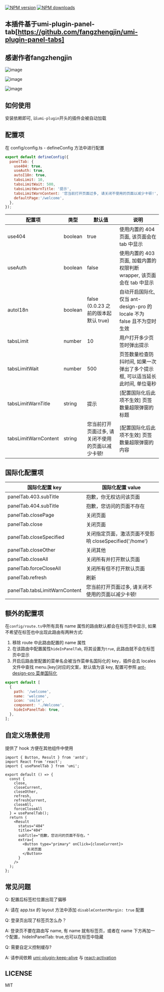 
[![NPM version](https://img.shields.io/npm/v/umi-plugin-multi-panels.svg?style=flat)](https://npmjs.org/package/umi-plugin-multi-panels) [![NPM downloads](http://img.shields.io/npm/dm/umi-plugin-multi-panels.svg?style=flat)](https://npmjs.org/package/umi-plugin-multi-panels) 

## 本插件基于umi-plugin-panel-tab[https://github.com/fangzhengjin/umi-plugin-panel-tabs]
##  感谢作者fangzhengjin

![image](https://user-images.githubusercontent.com/12680972/147438313-e73a3148-1bc0-438a-9e6f-28d1bad8a25a.png)

![image](https://user-images.githubusercontent.com/12680972/147438343-a1999972-cd47-4959-8fb7-5ecbaa523ca3.png)

![image](https://user-images.githubusercontent.com/12680972/147438276-7cf13dad-1145-416b-a441-6d9bc3305431.png)

## 如何使用

安装依赖即可, 以`umi-plugin`开头的插件会被自动加载

## 配置项

在 config/config.ts - defineConfig 方法中进行配置

```js
export default defineConfig({
  panelTab: {
    use404: true,
    useAuth: true,
    autoI18n: true,
    tabsLimit: 10,
    tabsLimitWait: 500,
    tabsLimitWarnTitle: '提示',
    tabsLimitWarnContent: '您当前打开页面过多, 请关闭不使用的页面以减少卡顿!',
    defaultPage:'/welcome',
  },
});
```

| 配置项 | 类型 | 默认值 | 说明 |
| --- | --- | --- | --- |
| use404 | boolean | true | 使用内置的 404 页面, 该页面会在 tab 中显示 |
| useAuth | boolean | false | 使用内置的 403 页面, 加载内置的权限判断 wrapper, 该页面会在 tab 中显示 |
| autoI18n | boolean | false (0.0.23 之前的版本起默认 true) | 自动开启国际化, 仅当 ant-design-pro 的 locale 不为 false 且不为空时生效 |
| tabsLimit | number | 10 | 用户打开多少页签时弹出提示 |
| tabsLimitWait | number | 500 | 页签数量检查防抖时间, 如果一次弹出了多个提示框, 可以适当延长此时间, 单位毫秒 |
| tabsLimitWarnTitle | string | 提示 | [配置国际化后此项不生效] 页签数量超限弹窗的标题 |
| tabsLimitWarnContent | string | 您当前打开页面过多, 请关闭不使用的页面以减少卡顿! | [配置国际化后此项不生效] 页签数量超限弹窗的内容 |

## 国际化配置项

| 国际化配置 key | 国际化配置 value |
| --- | --- |
| panelTab.403.subTitle | 抱歉，你无权访问该页面 |
| panelTab.404.subTitle | 抱歉，您访问的页面不存在 |
| panelTab.closePage | 关闭页面 |
| panelTab.close | 关闭页面  |
| panelTab.closeSpecified | 关闭指定页面，激活页面不受影响 closeSpecified('/home') |
| panelTab.closeOther | 关闭其他 |
| panelTab.closeAll | 关闭所有并打开默认页面 |
| panelTab.forceCloseAll | 关闭所有但不打开默认页面 |
| panelTab.refresh | 刷新 |
| panelTab.tabsLimitWarnContent | 您当前打开页面过多, 请关闭不使用的页面以减少卡顿! |

## 额外的配置项

在`config/route.ts`中所有具有 name 属性的路由默认都会在标签页中显示, 如果不希望在标签也中出现此路由有两种方式:

1. 移除 route 中此路由配置的 name 属性
2. 在该路由中配置属性`hideInPanelTab`, 将其设置为`true`, 此路由就不会在标签页中显示
3. 开启后路由里配置的菜单名会被当作菜单名国际化的 key，插件会去 locales 文件中查找 menu.[key]对应的文案，默认值为该 key, 配置可参照 [ant-design-pro 菜单国际化](https://pro.ant.design/zh-CN/docs/layout#%E8%8F%9C%E5%8D%95%E5%9B%BD%E9%99%85%E5%8C%96)

```js
export default [
  {
    path: '/welcome',
    name: 'welcome',
    icon: 'smile',
    component: './Welcome',
    hideInPanelTab: true,
  },
];
```

## 自定义场景使用

提供了 hook 方便在其他组件中使用

```tsx
import { Button, Result } from 'antd';
import React from 'react';
import { usePanelTab } from 'umi';

export default () => {
  const {
    close,
    closeCurrent,
    closeOther,
    refresh,
    refreshCurrent,
    closeAll,
    forceCloseAll
  } = usePanelTab();
  return (
    <Result
      status="404"
      title="404"
      subTitle="抱歉，您访问的页面不存在。"
      extra={
        <Button type="primary" onClick={closeCurrent}>
          关闭页面
        </Button>
      }
    />
  );
};
```

## 常见问题



Q: 配置后标签栏位置出现了偏移

A: 请在 app.tsx 的 layout 方法中添加 `disableContentMargin: true` 配置

Q: 登录页出现了标签页怎么办？

A: 登录页不要在路由写 name, 有 name 就有标签页，或者在 name 下方再加一个配置，hideInPanelTab: true,也可以在标签中隐藏

Q: 需要自定义控制缓存?

A: 请参阅依赖 [umi-plugin-keep-alive](https://github.com/alitajs/umi-plugin-keep-alive) 与 [react-activation](https://github.com/CJY0208/react-activation)

## LICENSE

MIT
